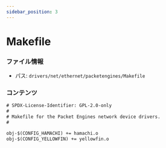 ```yaml
---
sidebar_position: 3
---
```

# Makefile

### ファイル情報

- パス: `drivers/net/ethernet/packetengines/Makefile`

### コンテンツ

```txt
# SPDX-License-Identifier: GPL-2.0-only
#
# Makefile for the Packet Engines network device drivers.
#

obj-$(CONFIG_HAMACHI) += hamachi.o
obj-$(CONFIG_YELLOWFIN) += yellowfin.o

```
